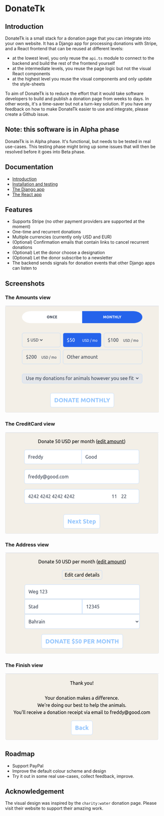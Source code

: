 # DonateTk

## Introduction

DonateTk is a small stack for a donation page that you can integrate into your own website.
It has a Django app for processing donations with Stripe, and a React frontend that can be
reused at different levels:

- at the lowest level, you only reuse the `api.ts` module to connect to the backend and build the rest
  of the frontend yourself
- at the intermediate levels, you reuse the page logic but not the visual React components
- at the highest level you reuse the visual components and only update the style-sheets

To aim of DonateTk is to reduce the effort that it would take software developers to build and publish a
donation page from weeks to days. In other words, it's a time-saver but not a turn-key solution. If you
have any feedback on how to make DonateTk easier to use and integrate, please create a Github issue.

## Note: this software is in Alpha phase

DonateTk is in Alpha phase. It's functional, but needs to be tested in real use-cases.
This testing phase might bring up some issues that will then be resolved before it goes
into Beta phase.

## Documentation

- [Introduction](https://github.com/mnieber/donate-tk/blob/1897c5f65606876bed42ed43b30509985aee7de1/doc/introduction.rst)
- [Installation and testing](https://github.com/mnieber/donate-tk/blob/1897c5f65606876bed42ed43b30509985aee7de1/doc/installation-and-testing.rst)
- [The Django app](https://github.com/mnieber/donate-tk/blob/1897c5f65606876bed42ed43b30509985aee7de1/doc/django-app.rst)
- [The React app](https://github.com/mnieber/donate-tk/blob/1897c5f65606876bed42ed43b30509985aee7de1/doc/react-app.rst)

## Features

- Supports Stripe (no other payment providers are supported at the moment)
- One-time and recurrent donations
- Multiple currencies (currently only USD and EUR)
- (Optional) Confirmation emails that contain links to cancel recurrent donations
- (Optional) Let the donor choose a designation
- (Optional) Let the donor subscribe to a newsletter
- The backend sends signals for donation events that other Django apps can listen to

## Screenshots

### The Amounts view

![alt text](https://github.com/mnieber/donate-tk/blob/abdb8e8fe288256b002c489d65787fb287a2c2a8/doc/img/AmountsView.png)

### The CreditCard view

![alt text](https://github.com/mnieber/donate-tk/blob/abdb8e8fe288256b002c489d65787fb287a2c2a8/doc/img/CreditCardView.png)

### The Address view

![alt text](https://github.com/mnieber/donate-tk/blob/abdb8e8fe288256b002c489d65787fb287a2c2a8/doc/img/AddressView.png)

### The Finish view

![alt text](https://github.com/mnieber/donate-tk/blob/abdb8e8fe288256b002c489d65787fb287a2c2a8/doc/img/FinishView.png)

## Roadmap

- Support PayPal
- Improve the default colour scheme and design
- Try it out in some real use-cases, collect feedback, improve.

## Acknowledgement

The visual design was inspired by the `charity:water` donation page. Please visit their website to support their amazing work.
